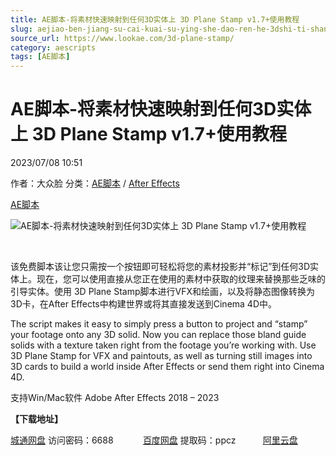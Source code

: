 ```yaml
---
title: AE脚本-将素材快速映射到任何3D实体上 3D Plane Stamp v1.7+使用教程
slug: aejiao-ben-jiang-su-cai-kuai-su-ying-she-dao-ren-he-3dshi-ti-shang-3d-plane-stamp-v1-7-shi-yong-jiao-cheng
source_url: https://www.lookae.com/3d-plane-stamp/
category: aescripts
tags: [AE脚本]
---
```

# AE脚本-将素材快速映射到任何3D实体上 3D Plane Stamp v1.7+使用教程

2023/07/08 10:51

作者：大众脸
分类：[AE脚本](https://www.lookae.com/after-effects/aescripts/) / [After Effects](https://www.lookae.com/after-effects/)

[AE脚本](https://www.lookae.com/tag/ae%e8%84%9a%e6%9c%ac/)

![AE脚本-将素材快速映射到任何3D实体上 3D Plane Stamp v1.7+使用教程](https://www.lookae.com/wp-content/uploads/2023/07/3D-Plane-Stamp.jpg "AE脚本-将素材快速映射到任何3D实体上 3D Plane Stamp v1.7+使用教程-LookAE.com")

[﻿](https://cloud.video.taobao.com//play/u/705956171/p/1/e/6/t/1/418776203897.mp4)

该免费脚本该让您只需按一个按钮即可轻松将您的素材投影并“标记”到任何3D实体上。现在，您可以使用直接从您正在使用的素材中获取的纹理来替换那些乏味的引导实体。使用 3D Plane Stamp脚本进行VFX和绘画，以及将静态图像转换为3D卡，在After Effects中构建世界或将其直接发送到Cinema 4D中。

The script makes it easy to simply press a button to project and “stamp” your footage onto any 3D solid. Now you can replace those bland guide solids with a texture taken right from the footage you’re working with. Use 3D Plane Stamp for VFX and paintouts, as well as turning still images into 3D cards to build a world inside After Effects or send them right into Cinema 4D.

支持Win/Mac软件 Adobe After Effects 2018 – 2023

**【下载地址】**

[城通网盘](https://url70.ctfile.com/f/2827370-883436913-b45fb0?p=4431) 访问密码：6688            [百度网盘](https://pan.baidu.com/s/10Dn_8qmcUuhUHBtCT_a5CQ?pwd=ppcz) 提取码：ppcz           [阿里云盘](https://www.aliyundrive.com/s/xoMJs6FnihH)
